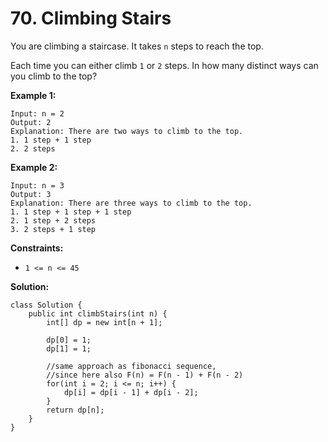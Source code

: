# 70. Climbing Stairs

You are climbing a staircase. It takes `n` steps to reach the top.

Each time you can either climb `1` or `2` steps. In how many distinct ways can you climb to the top?


**Example 1:**
```
Input: n = 2
Output: 2
Explanation: There are two ways to climb to the top.
1. 1 step + 1 step
2. 2 steps
```
**Example 2:**
```
Input: n = 3
Output: 3
Explanation: There are three ways to climb to the top.
1. 1 step + 1 step + 1 step
2. 1 step + 2 steps
3. 2 steps + 1 step
``` 

**Constraints:**

* `1 <= n <= 45`

**Solution:**
```
class Solution {
    public int climbStairs(int n) {
        int[] dp = new int[n + 1];

        dp[0] = 1;
        dp[1] = 1;

        //same approach as fibonacci sequence,
        //since here also F(n) = F(n - 1) + F(n - 2)
        for(int i = 2; i <= n; i++) {
            dp[i] = dp[i - 1] + dp[i - 2];
        }
        return dp[n];
    }
}
```
